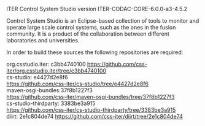 ITER Control System Studio version ITER-CODAC-CORE-6.0.0-a3-4.5.2

Control System Studio is an Eclipse-based collection of tools
to monitor and operate large scale control systems, such as the
ones in the fusion community. It is a product of the collaboration
between different laboratories and universities.

In order to build these sources the following repositories are required:
				   
org.csstudio.iter: c3bb4740100
<https://github.com/css-iter/org.csstudio.iter/tree/c3bb4740100>  
cs-studio: e4427d2e8f6  
<https://github.com/css-iter/cs-studio/tree/e4427d2e8f6>  
maven-osgi-bundles:37f8b1227f3  
<https://github.com/css-iter/maven-osgi-bundles/tree/37f8b1227f3>  
cs-studio-thirdparty: 3383be3a915  
<https://github.com/css-iter/cs-studio-thirdparty/tree/3383be3a915>  
diirt: 2e1c804de74
<https://github.com/css-iter/diirt/tree/2e1c804de74>  

